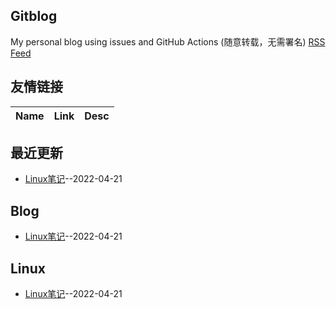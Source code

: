 ## Gitblog
My personal blog using issues and GitHub Actions (随意转载，无需署名)
[RSS Feed](https://raw.githubusercontent.com/JackieLing/linghu-blog/master/feed.xml)
## 友情链接
| Name | Link | Desc | 
 | ---- | ---- | ---- |
## 最近更新
- [Linux笔记](https://github.com/JackieLing/linghu-blog/issues/2)--2022-04-21
## Blog
- [Linux笔记](https://github.com/JackieLing/linghu-blog/issues/2)--2022-04-21
## Linux
- [Linux笔记](https://github.com/JackieLing/linghu-blog/issues/2)--2022-04-21
